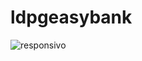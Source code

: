 # ldpgeasybank
![responsivo](https://github.com/Martinsmpz/ldpgeasybank/assets/100144190/992e3b0c-8523-485a-a2fb-3eb01cdce32a)
